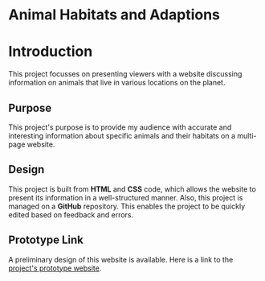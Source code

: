 # Animal Habitats and Adaptions 
# Introduction 
This project focusses on presenting viewers with a website discussing information on animals that live in various locations on the planet. 
## Purpose 
This project's purpose is to provide my audience with accurate and interesting information about specific animals and their habitats on a multi-page website. 
## Design 
This project is built from **HTML** and **CSS** code, which allows the website to present its information in a well-structured manner. Also, this project is managed on a **GitHub** repository. This enables the project to be quickly edited based on feedback and errors. 
## Prototype Link 
A preliminary design of this website is available. Here is a link to the [project's prototype website](https://cameroncombs578.github.io/cameroncombs578.github.io-animal-habitats-and-adaptions/). 